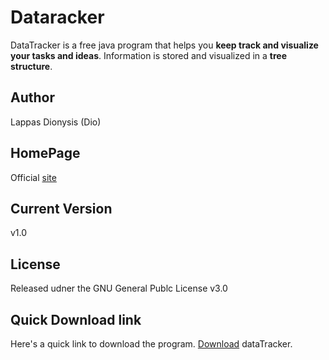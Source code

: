 Dataracker
=========

DataTracker is a free java program that helps you **keep track and visualize your tasks and ideas**. Information is stored and visualized in a **tree structure**.

Author
------
Lappas Dionysis (Dio) 

HomePage
------
Official [site]

Current Version
--------------
v1.0

License
-------
Released udner the GNU General Publc License v3.0

Quick Download link
------------------

Here's a quick link to download the program. [Download] dataTracker.

[site]:http://datatracker.freelabs.net
[Download]:http://datatracker.freelabs.net/downloads/dataTracker.jar